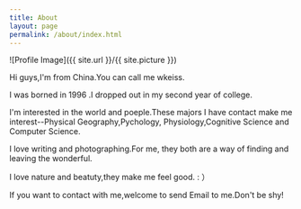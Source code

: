 ```yaml
---
title: About
layout: page
permalink: /about/index.html
---
```

![Profile Image]({{ site.url }}/{{ site.picture }})

Hi guys,I'm from China.You can call me wkeiss.

I was borned in 1996 .I dropped out in my second year of college.

I'm interested in the world and poeple.These majors I have contact make me interest--Physical Geography,Pychology, Physiology,Cognitive Science and Computer Science.

I love writing and photographing.For me, they both are a way of finding and leaving the wonderful.

I love nature and beatuty,they make me feel good. : ）

If you want to contact with me,welcome to send Email to me.Don't be shy!
